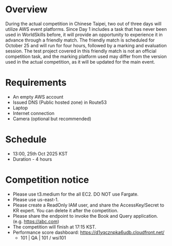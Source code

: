 # Overview
During the actual competition in Chinese Taipei, two out of three days will utilize AWS event platforms.
Since Day 1 includes a task that has never been used in WorldSkills before, it will provide an opportunity to experience it in advance through a friendly match.
The friendly match is scheduled for October 25 and will run for four hours, followed by a marking and evaluation session.
The test project covered in this friendly match is not an official competition task, and the marking platform used may differ from the version used in the actual competition, as it will be updated for the main event.

# Requirements
- An empty AWS account
- Issued DNS (Public hosted zone) in Route53
- Laptop
- Internet connection
- Camera (optional but recommended)

# Schedule
- 13:00, 25th Oct 2025 KST
- Duration - 4 hours

# Competition notice
- Please use t3.medium for the all EC2. DO NOT use Fargate.
- Please use us-east-1.
- Please create a ReadOnly IAM user, and share the AccessKey/Secret to KR expert. You can delete it after the competition.
- Please share the endpoint to invoke the Book and Query application. (e.g. https://abc.com)
- The competition will finish at 17:15 KST.
- Performance score dashboard: https://d1yqcznpka6udb.cloudfront.net/
  - 101 | QA | 101 / wsi101
